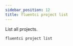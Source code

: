 ```yaml
---
sidebar_position: 12
title: fluentci project list
---
```


List all projects.

```bash
fluentci project list
```
